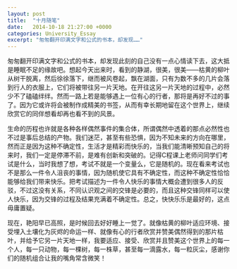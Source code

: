 ```yaml
---
layout: post
title:  "十月随笔"
date:   2014-10-18 21:27:00 +0000
categories: University_Essay
excerpt: "匆匆翻开印满文字和公式的书本，却发现……"
---
```


匆匆翻开印满文字和公式的书本，却发现此刻的自己没有一点心情读下去，这大抵是睡眠不足的缘故吧。想起今天出来时，看到的静湖，很美，很美——枯黄的柳叶从树干脱离，然后徐徐落下，继而被风卷起，飘在湖面，只有为数不多的几片会落到行人的衣服上，它们将被带往另一片天地。在开往这另一片天地的过程中，必然少不了磕磕绊绊。然而一路上若是能够遇上一位有心的行者，那将是再好不过的事了。因为它或许将会被制作成精美的书签，从而有幸长期地留在这个世界上，继续欣赏它的同伴想看却再也看不到的风景。

生命的历程也许就是各种各样偶然事件的集合体，所谓偶然中透着的那点必然性也不过是事后总结的产物。我们迷茫，甚至有些恐惧，因为不知未来的方向在哪里，然而正是因为这种不确定性，生活才是精彩而快乐的，当我们能清晰预知自己的将来时，我们一定是停滞不前，是难有创新和突破的。记得C程课上老师问同学们考试是什么，当时我想了想，考试不就是一个变量么，它是随机的。现在看来考试也不是那么一件令人沮丧的事情，因为随机使它具有不确定性，而这种不确定性恰恰能够给我们带来快乐。把考试描述为一件令人快乐的事情大概会遭到很多人的反驳，不过这没有关系，不同认识观之间的交锋是必要的，而且这种交锋同样可以使人快乐，因为交锋的过程及结果充满着不确定性。总之，快快乐乐是最好的，这点毋庸置疑。

现在，艳阳早已高照，是时候回去好好睡上一觉了。就像枯黄的柳叶适应环境、接受埋入土壤化为灰烬的命运一样、就像有心的行者欣赏并赞美偶然得到的那片枯叶，并给予它另一片天地一样，我要适应、接受、欣赏并且赞美这个世界上的每一个人，每一只动物，每一棵树，每一株草，甚至每一滴露水，每一粒灰尘，感谢你们的随机组合让我的嘴角常含微笑！